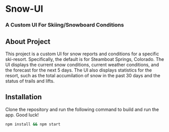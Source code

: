 # Snow-UI

### A Custom UI For Skiing/Snowboard Conditions

## About Project

This project is a custom UI for snow reports and conditions for a specific ski-resort. Specifically, the default is for Steamboat Springs, Colorado. The UI displays the current snow conditions, current weather conditions, and the forecast for the next 5 days. The UI also displays statistics for the resort, such as the total accumilation of snow in the past 30 days and the status of trails and lifts.

## Installation

Clone the repository and run the following command to build and run the app. Good luck!

```bash
npm install && npm start
```
